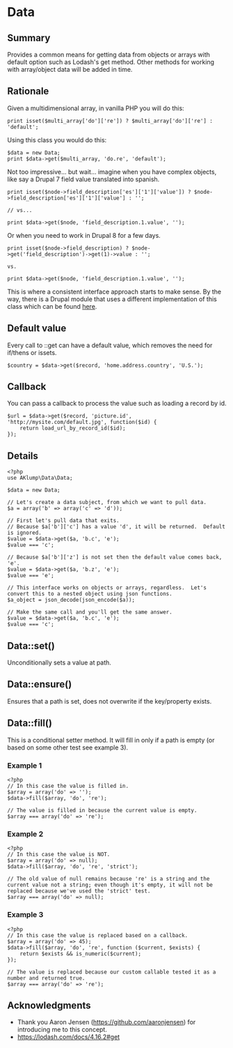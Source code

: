 # Data

## Summary
Provides a common means for getting data from objects or arrays with default option such as Lodash's get method.  Other methods for working with array/object data will be added in time.

## Rationale
Given a multidimensional array, in vanilla PHP you will do this:

    print isset($multi_array['do']['re']) ? $multi_array['do']['re'] : 'default';

Using this class you would do this:

    $data = new Data;
    print $data->get($multi_array, 'do.re', 'default');

Not too impressive... but wait... imagine when you have complex objects, like say a Drupal 7 field value translated into spanish.

    print isset($node->field_description['es']['1']['value']) ? $node->field_description['es']['1']['value'] : '';
    
    // vs...
    
    print $data->get($node, 'field_description.1.value', '');
    
Or when you need to work in Drupal 8 for a few days.

    print isset($node->field_description) ? $node->get('field_description')->get(1)->value : '';
    
    vs.
    
    print $data->get($node, 'field_description.1.value', '');
    
This is where a consistent interface approach starts to make sense.  By the way, there is a Drupal module that uses a different implementation of this class which can be found [here](https://www.drupal.org/project/data_api).

## Default value
Every call to ::get can have a default value, which removes the need for if/thens or issets.
    
    $country = $data->get($record, 'home.address.country', 'U.S.');

## Callback
You can pass a callback to process the value such as loading a record by id.

    $url = $data->get($record, 'picture.id', 'http://mysite.com/default.jpg', function($id) {
        return load_url_by_record_id($id);
    });

## Details
    <?php
    use AKlump\Data\Data;
    
    $data = new Data;
    
    // Let's create a data subject, from which we want to pull data.
    $a = array('b' => array('c' => 'd'));
    
    // First let's pull data that exits.
    // Because $a['b']['c'] has a value 'd', it will be returned.  Default is ignored.
    $value = $data->get($a, 'b.c', 'e');
    $value === 'c';
    
    // Because $a['b']['z'] is not set then the default value comes back, 'e'.
    $value = $data->get($a, 'b.z', 'e');
    $value === 'e';
    
    // This interface works on objects or arrays, regardless.  Let's convert this to a nested object using json functions.
    $a_object = json_decode(json_encode($a));
    
    // Make the same call and you'll get the same answer.
    $value = $data->get($a, 'b.c', 'e');
    $value === 'c';

## Data::set()
Unconditionally sets a value at path.

## Data::ensure()
Ensures that a path is set, does not overwrite if the key/property exists.

## Data::fill()
This is a conditional setter method.  It will fill in only if a path is empty (or based on some other test see example 3).

### Example 1
    <?php
    // In this case the value is filled in.
    $array = array('do' => '');
    $data->fill($array, 'do', 're');
    
    // The value is filled in because the current value is empty.
    $array === array('do' => 're');
    
### Example 2
    <?php
    // In this case the value is NOT.
    $array = array('do' => null);
    $data->fill($array, 'do', 're', 'strict');
    
    // The old value of null remains because 're' is a string and the current value not a string; even though it's empty, it will not be replaced because we've used the 'strict' test.
    $array === array('do' => null); 
      
### Example 3
    <?php
    // In this case the value is replaced based on a callback.
    $array = array('do' => 45);
    $data->fill($array, 'do', 're', function ($current, $exists) {
        return $exists && is_numeric($current);
    });
    
    // The value is replaced because our custom callable tested it as a number and returned true.
    $array === array('do' => 're');

## Acknowledgments
* Thank you Aaron Jensen (https://github.com/aaronjensen) for introducing me to this concept.
* https://lodash.com/docs/4.16.2#get
